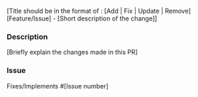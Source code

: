[Title should be in the format of : [Add | Fix | Update | Remove] [Feature/Issue] - [Short description of the change]]

### Description
[Briefly explain the changes made in this PR]

### Issue
Fixes/Implements #[Issue number]